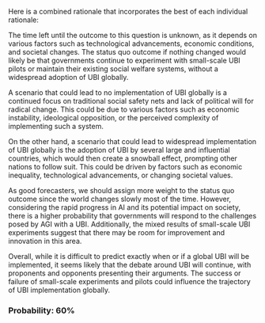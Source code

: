 Here is a combined rationale that incorporates the best of each individual rationale:

The time left until the outcome to this question is unknown, as it depends on various factors such as technological advancements, economic conditions, and societal changes. The status quo outcome if nothing changed would likely be that governments continue to experiment with small-scale UBI pilots or maintain their existing social welfare systems, without a widespread adoption of UBI globally.

A scenario that could lead to no implementation of UBI globally is a continued focus on traditional social safety nets and lack of political will for radical change. This could be due to various factors such as economic instability, ideological opposition, or the perceived complexity of implementing such a system.

On the other hand, a scenario that could lead to widespread implementation of UBI globally is the adoption of UBI by several large and influential countries, which would then create a snowball effect, prompting other nations to follow suit. This could be driven by factors such as economic inequality, technological advancements, or changing societal values.

As good forecasters, we should assign more weight to the status quo outcome since the world changes slowly most of the time. However, considering the rapid progress in AI and its potential impact on society, there is a higher probability that governments will respond to the challenges posed by AGI with a UBI. Additionally, the mixed results of small-scale UBI experiments suggest that there may be room for improvement and innovation in this area.

Overall, while it is difficult to predict exactly when or if a global UBI will be implemented, it seems likely that the debate around UBI will continue, with proponents and opponents presenting their arguments. The success or failure of small-scale experiments and pilots could influence the trajectory of UBI implementation globally.

### Probability: 60%